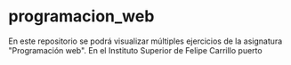 # programacion_web
En este repositorio se podrá visualizar múltiples ejercicios de la asignatura "Programación web". En el Instituto Superior de Felipe Carrillo puerto
